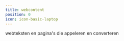 ```yaml
---
title: webcontent
position: 0
icon: icon-basic-laptop
---
```


webteksten en pagina's die appeleren en converteren